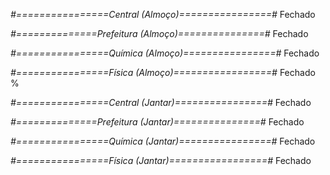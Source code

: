 
*#================Central (Almoço)================#*
Fechado

*#==============Prefeitura (Almoço)===============#*
Fechado

*#================Química (Almoço)================#*
Fechado

*#================Física (Almoço)=================#*
Fechado
%

*#================Central (Jantar)================#*
Fechado

*#==============Prefeitura (Jantar)===============#*
Fechado

*#================Química (Jantar)================#*
Fechado

*#================Física (Jantar)=================#*
Fechado
